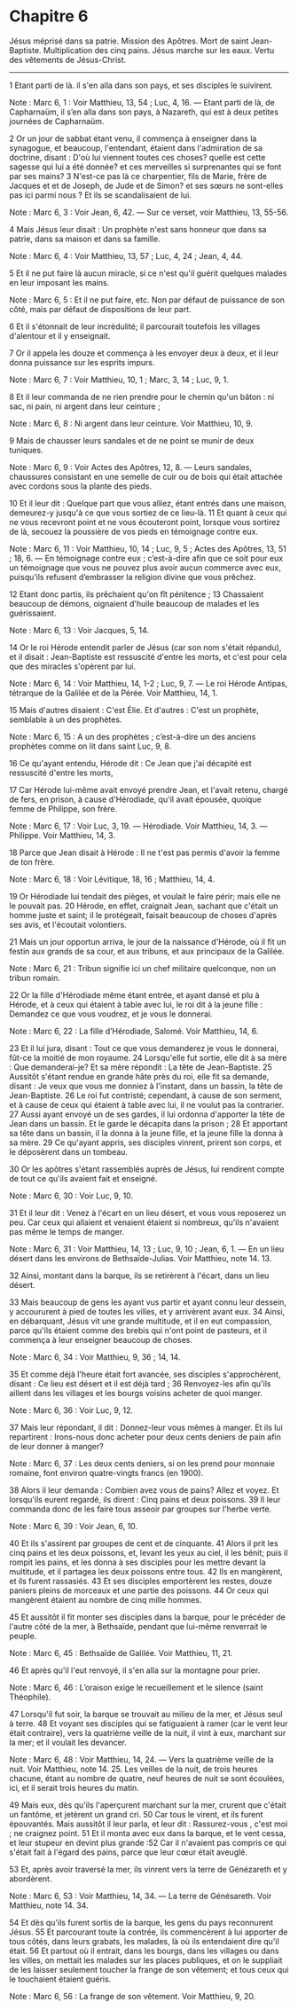 # Chapitre 6

Jésus méprisé dans sa patrie.
Mission des Apôtres.
Mort de saint Jean-Baptiste.
Multiplication des cinq pains.
Jésus marche sur les eaux.
Vertu des vêtements de Jésus-Christ.

***

1 Etant parti de là. il s'en alla dans son pays, et ses disciples le suivirent.

<span class="bible-note">Note : </span> Marc 6, 1 : Voir Matthieu, 13, 54 ; Luc, 4, 16. ― Etant parti de là, de Capharnaüm, il s’en alla dans son pays, à Nazareth, qui est à deux petites journées de Capharnaüm.

2 Or un jour de sabbat étant venu, il commença à enseigner dans la synagogue, et beaucoup, l'entendant, étaient dans l'admiration de sa doctrine, disant : D'où lui viennent toutes ces choses? quelle est cette sagesse qui lui a été donnée? et ces merveilles si surprenantes qui se font par ses mains? 3 N'est-ce pas là ce charpentier, fils de Marie, frère de Jacques et et de Joseph, de Jude et de Simon? et ses sœurs ne sont-elles pas ici parmi nous ? Et ils se scandalisaient de lui.

<span class="bible-note">Note : </span> Marc 6, 3 : Voir Jean, 6, 42. ― Sur ce verset, voir Matthieu, 13, 55-56.

4 Mais Jésus leur disait : Un prophète n'est sans honneur que dans sa patrie, dans sa maison et dans sa famille.

<span class="bible-note">Note : </span> Marc 6, 4 : Voir Matthieu, 13, 57 ; Luc, 4, 24 ; Jean, 4, 44.

5 Et il ne put faire là aucun miracle, si ce n'est qu'il guérit quelques malades en leur imposant les mains.

<span class="bible-note">Note : </span> Marc 6, 5 : Et il ne put faire, etc. Non par défaut de puissance de son côté, mais par défaut de dispositions de leur part.

6 Et il s'étonnait de leur incrédulité; il parcourait toutefois les villages d'alentour et il y enseignait.


7 Or il appela les douze et commença à les envoyer deux à deux, et il leur donna puissance sur les esprits impurs.

<span class="bible-note">Note : </span> Marc 6, 7 : Voir Matthieu, 10, 1 ; Marc, 3, 14 ; Luc, 9, 1.

8 Et il leur commanda de ne rien prendre pour le chemin qu'un bâton : ni sac, ni pain, ni argent dans leur ceinture ;

<span class="bible-note">Note : </span> Marc 6, 8 : Ni argent dans leur ceinture. Voir Matthieu, 10, 9.

9 Mais de chausser leurs sandales et de ne point se munir de deux tuniques.

<span class="bible-note">Note : </span> Marc 6, 9 : Voir Actes des Apôtres, 12, 8. ― Leurs sandales, chaussures consistant en une semelle de cuir ou de bois qui était attachée avec cordons sous la plante des pieds.

10 Et il leur dit : Quelque part que vous alliez, étant entrés dans une maison, demeurez-y jusqu'à ce que vous sortiez de ce lieu-là. 11 Et quant à ceux qui ne vous recevront point et ne vous écouteront point, lorsque vous sortirez de là, secouez la poussière de vos pieds en témoignage contre eux.

<span class="bible-note">Note : </span> Marc 6, 11 : Voir Matthieu, 10, 14 ; Luc, 9, 5 ; Actes des Apôtres, 13, 51 ; 18, 6. ― En témoignage contre eux ; c’est-à-dire afin que ce soit pour eux un témoignage que vous ne pouvez plus avoir aucun commerce avec eux, puisqu’ils refusent d’embrasser la religion divine que vous prêchez.

12 Etant donc partis, ils prêchaient qu'on fît pénitence ; 13 Chassaient beaucoup de démons, oignaient d'huile beaucoup de malades et les guérissaient.

<span class="bible-note">Note : </span> Marc 6, 13 : Voir Jacques, 5, 14.


14 Or le roi Hérode entendit parler de Jésus (car son nom s'était répandu), et il disait : Jean-Baptiste est ressuscité d'entre les morts, et c'est pour cela que des miracles s'opèrent par lui.

<span class="bible-note">Note : </span> Marc 6, 14 : Voir Matthieu, 14, 1-2 ; Luc, 9, 7. ― Le roi Hérode Antipas, tétrarque de la Galilée et de la Pérée. Voir Matthieu, 14, 1.

15 Mais d'autres disaient : C'est Élie. Et d'autres : C'est un prophète, semblable à un des prophètes.

<span class="bible-note">Note : </span> Marc 6, 15 : A un des prophètes ; c’est-à-dire un des anciens prophètes comme on lit dans saint Luc, 9, 8.

16 Ce qu'ayant entendu, Hérode dit : Ce Jean que j'ai décapité est ressuscité d'entre les morts,


17 Car Hérode lui-même avait envoyé prendre Jean, et l'avait retenu, chargé de fers, en prison, à cause d'Hérodiade, qu'il avait épousée, quoique femme de Philippe, son frère.

<span class="bible-note">Note : </span> Marc 6, 17 : Voir Luc, 3, 19. ― Hérodiade. Voir Matthieu, 14, 3. ― Philippe. Voir Matthieu, 14, 3.

18 Parce que Jean disait à Hérode : Il ne t'est pas permis d'avoir la femme de ton frère.

<span class="bible-note">Note : </span> Marc 6, 18 : Voir Lévitique, 18, 16 ; Matthieu, 14, 4.

19 Or Hérodiade lui tendait des pièges, et voulait le faire périr; mais elle ne le pouvait pas. 20 Hérode, en effet, craignait Jean, sachant que c'était un homme juste et saint; il le protégeait, faisait beaucoup de choses d'après ses avis, et l'écoutait volontiers.


21 Mais un jour opportun arriva, le jour de la naissance d'Hérode, où il fit un festin aux grands de sa cour, et aux tribuns, et aux principaux de la Galilée.

<span class="bible-note">Note : </span> Marc 6, 21 : Tribun signifie ici un chef militaire quelconque, non un tribun romain.

22 Or la fille d'Hérodiade même étant entrée, et ayant dansé et plu à Hérode, et à ceux qui étaient à table avec lui, le roi dit à la jeune fille : Demandez ce que vous voudrez, et je vous le donnerai.

<span class="bible-note">Note : </span> Marc 6, 22 : La fille d’Hérodiade, Salomé. Voir Matthieu, 14, 6.

23 Et il lui jura, disant : Tout ce que vous demanderez je vous le donnerai, fût-ce la moitié de mon royaume. 24 Lorsqu'elle fut sortie, elle dit à sa mère : Que demanderai-je? Et sa mère répondit : La tête de Jean-Baptiste. 25 Aussitôt s'étant rendue en grande hâte près du roi, elle fit sa demande, disant : Je veux que vous me donniez à l'instant, dans un bassin, la tête de Jean-Baptiste. 26 Le roi fut contristé; cependant, à cause de son serment, et à cause de ceux qui étaient à table avec lui, il ne voulut pas la contrarier. 27 Aussi ayant envoyé un de ses gardes, il lui ordonna d'apporter la tête de Jean dans un bassin. Et le garde le décapita dans la prison ; 28 Et apportant sa tête dans un bassin, il la donna à la jeune fille, et la jeune fille la donna à sa mère. 29 Ce qu'ayant appris, ses disciples vinrent, prirent son corps, et le déposèrent dans un tombeau.


30 Or les apôtres s'étant rassemblés auprès de Jésus, lui rendirent compte de tout ce qu'ils avaient fait et enseigné.

<span class="bible-note">Note : </span> Marc 6, 30 : Voir Luc, 9, 10.

31 Et il leur dit : Venez à l'écart en un lieu désert, et vous vous reposerez un peu. Car ceux qui allaient et venaient étaient si nombreux, qu'ils n'avaient pas même le temps de manger.

<span class="bible-note">Note : </span> Marc 6, 31 : Voir Matthieu, 14, 13 ; Luc, 9, 10 ; Jean, 6, 1. ― En un lieu désert dans les environs de Bethsaïde-Julias. Voir Matthieu, note 14. 13.

32 Ainsi, montant dans la barque, ils se retirèrent à l'écart, dans un lieu désert.


33 Mais beaucoup de gens les ayant vus partir et ayant connu leur dessein, y accoururent à pied de toutes les villes, et y arrivèrent avant eux. 34 Ainsi, en débarquant, Jésus vit une grande multitude, et il en eut compassion, parce qu'ils étaient comme des brebis qui n'ont point de pasteurs, et il commença à leur enseigner beaucoup de choses.

<span class="bible-note">Note : </span> Marc 6, 34 : Voir Matthieu, 9, 36 ; 14, 14.


35 Et comme déjà l'heure était fort avancée, ses disciples s'approchèrent, disant : Ce lieu est désert et il est déjà tard ; 36 Renvoyez-les afin qu'ils aillent dans les villages et les bourgs voisins acheter de quoi manger.

<span class="bible-note">Note : </span> Marc 6, 36 : Voir Luc, 9, 12.

37 Mais leur répondant, il dit : Donnez-leur vous mêmes à manger. Et ils lui repartirent : Irons-nous donc acheter pour deux cents deniers de pain afin de leur donner à manger?

<span class="bible-note">Note : </span> Marc 6, 37 : Les deux cents deniers, si on les prend pour monnaie romaine, font environ quatre-vingts francs (en 1900).

38 Alors il leur demanda : Combien avez vous de pains? Allez et voyez. Et lorsqu'ils eurent regardé, ils dirent : Cinq pains et deux poissons. 39 Il leur commanda donc de les faire tous asseoir par groupes sur l'herbe verte.

<span class="bible-note">Note : </span> Marc 6, 39 : Voir Jean, 6, 10.

40 Et ils s'assirent par groupes de cent et de cinquante. 41 Alors il prit les cinq pains et les deux poissons, et, levant les yeux au ciel, il les bénit; puis il rompit les pains, et les donna à ses disciples pour les mettre devant la multitude, et il partagea les deux poissons entre tous. 42 Ils en mangèrent, et ils furent rassasiés. 43 Et ses disciples emportèrent les restes, douze paniers pleins de morceaux et une partie des poissons. 44 Or ceux qui mangèrent étaient au nombre de cinq mille hommes.


45 Et aussitôt il fit monter ses disciples dans la barque, pour le précéder de l'autre côté de la mer, à Bethsaïde, pendant que lui-même renverrait le peuple.

<span class="bible-note">Note : </span> Marc 6, 45 : Bethsaïde de Galilée. Voir Matthieu, 11, 21.

46 Et après qu'il l'eut renvoyé, il s'en alla sur la montagne pour prier.

<span class="bible-note">Note : </span> Marc 6, 46 : L’oraison exige le recueillement et le silence (saint Théophile).


47 Lorsqu'il fut soir, la barque se trouvait au milieu de la mer, et Jésus seul à terre. 48 Et voyant ses disciples qui se fatiguaient à ramer (car le vent leur était contraire), vers la quatrième veille de la nuit, il vint à eux, marchant sur la mer; et il voulait les devancer.

<span class="bible-note">Note : </span> Marc 6, 48 : Voir Matthieu, 14, 24. ― Vers la quatrième veille de la nuit. Voir Matthieu, note 14. 25. Les veilles de la nuit, de trois heures chacune, étant au nombre de quatre, neuf heures de nuit se sont écoulées, ici, et il serait trois heures du matin.

49 Mais eux, dès qu'ils l'aperçurent marchant sur la mer, crurent que c'était un fantôme, et jetèrent un grand cri. 50 Car tous le virent, et ils furent épouvantés. Mais aussitôt il leur parla, et leur dit : Rassurez-vous , c'est moi ; ne craignez point. 51 Et il monta avec eux dans la barque, et le vent cessa, et leur stupeur en devint plus grande :52 Car il n'avaient pas compris ce qui s'était fait à l'égard des pains, parce que leur cœur était aveuglé.


53 Et, après avoir traversé la mer, ils vinrent vers la terre de Génézareth et y abordèrent.

<span class="bible-note">Note : </span> Marc 6, 53 : Voir Matthieu, 14, 34. ― La terre de Génésareth. Voir Matthieu, note 14. 34.

54 Et dès qu'ils furent sortis de la barque, les gens du pays reconnurent Jésus. 55 Et parcourant toute la contrée, ils commencèrent à lui apporter de tous côtés, dans leurs grabats, les malades, là où ils entendaient dire qu'il était. 56 Et partout où il entrait, dans les bourgs, dans les villages ou dans les villes, on mettait les malades sur les places publiques, et on le suppliait de les laisser seulement toucher la frange de son vêtement; et tous ceux qui le touchaient étaient guéris.

<span class="bible-note">Note : </span> Marc 6, 56 : La frange de son vêtement. Voir Matthieu, 9, 20.

